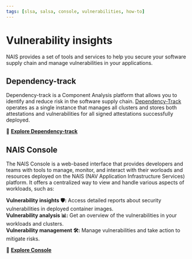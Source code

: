 ```yaml
---
tags: [slsa, salsa, console, vulnerabilities, how-to] 
---
```


# Vulnerability insights

NAIS provides a set of tools and services to help you secure your software supply chain and manage vulnerabilities in your applications.

## Dependency-track

Dependency-track is a Component Analysis platform that allows you to identify and reduce risk in the software supply chain.
[Dependency-Track](https://dependencytrack.org/) operates as a single instance that manages all clusters and stores both
attestations and vulnerabilities for all signed attestations successfully deployed.

:dart: [**Explore Dependency-track**](dependencytrack.md)

## NAIS Console

The NAIS Console is a web-based interface that provides developers and teams with tools to manage, monitor, and
interact with their worloads and resources deployed on the NAIS (NAV Application Infrastructure Services) platform. 
It offers a centralized way to view and handle various aspects of workloads, such as:

**Vulnerability insights 🛡️:** Access detailed reports about security vulnerabilities in deployed container images.  
**Vulnerability analysis 📊:** Get an overview of the vulnerabilities in your workloads and clusters.  
**Vulnerability management 🛠️:** Manage vulnerabilities and take action to mitigate risks.  

:dart: [**Explore Console**](console.md)